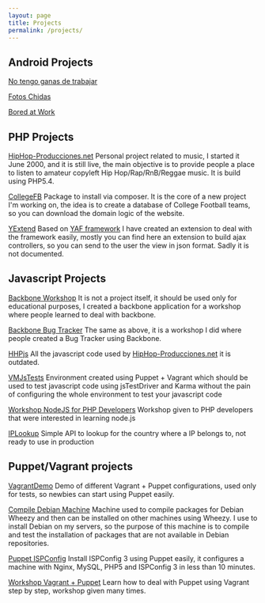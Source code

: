```yaml
---
layout: page
title: Projects
permalink: /projects/
---
```


## Android Projects

[No tengo ganas de trabajar](https://play.google.com/store/apps/details?id=yt.javi.fotoschorras)

[Fotos Chidas](https://play.google.com/store/apps/details?id=yt.javi.fotoschidas)

[Bored at Work](https://play.google.com/store/apps/details?id=yt.javi.boredatwork)

## PHP Projects

[HipHop-Producciones.net](http://www.hiphop-producciones.net)
Personal project related to music, I started it June 2000, and it is still live, the main objective is to provide people a place to listen to amateur copyleft Hip Hop/Rap/RnB/Reggae music. It is build using PHP5.4.

[CollegeFB](https://github.com/javiyt/collegefb)
Package to install via composer. It is the core of a new project I'm working on, the idea is to create a database of College Football teams, so you can download the domain logic of the website.

[YExtend](https://github.com/javiyt/YExtend)
Based on [YAF framework](https://github.com/laruence/php-yaf) I have created an extension to deal with the framework easily, mostly you can find here an extension to build ajax controllers, so you can send to the user the view in json format. Sadly it is not documented.

## Javascript Projects

[Backbone Workshop](https://github.com/javiyt/BBWorkshop)
It is not a project itself, it should be used only for educational purposes, I created a backbone application for a workshop where people learned to deal with backbone.

[Backbone Bug Tracker](https://github.com/javiyt/bb-tasker)
The same as above, it is a workshop I did where people created a Bug Tracker using Backbone.

[HHPjs](https://github.com/javiyt/HHP-js)
All the javascript code used by [HipHop-Producciones.net](http://www.hiphop-producciones.net) it is outdated.

[VMJsTests](https://github.com/javiyt/vmjstests)
Environment created using Puppet + Vagrant which should be used to test javascript code using jsTestDriver and Karma without the pain of configuring the whole environment to test your javascript code

[Workshop NodeJS for PHP Developers](https://bitbucket.org/javiyt/workshop_nodejs)
Workshop given to PHP developers that were interested in learning node.js

[IPLookup](https://github.com/javiyt/iplookup)
Simple API to lookup for the country where a IP belongs to, not ready to use in production

## Puppet/Vagrant projects
[VagrantDemo](https://github.com/javiyt/vagrantdemo)
Demo of different Vagrant + Puppet configurations, used only for tests, so newbies can start using Puppet easily.

[Compile Debian Machine](https://github.com/javiyt/compile-debian-machine)
Machine used to compile packages for Debian Wheezy and then can be installed on other machines using Wheezy. I use to install Debian on my servers, so the purpose of this machine is to compile and test the installation of packages that are not available in Debian repositories.

[Puppet ISPConfig](https://github.com/javiyt/puppet-ispconfig)
Install ISPConfig 3 using Puppet easily, it configures a machine with Nginx, MySQL, PHP5 and ISPConfig 3 in less than 10 minutes.

[Workshop Vagrant + Puppet](https://bitbucket.org/javiyt/workshop_puppetvagrant)
Learn how to deal with Puppet using Vagrant step by step, workshop given many times.
